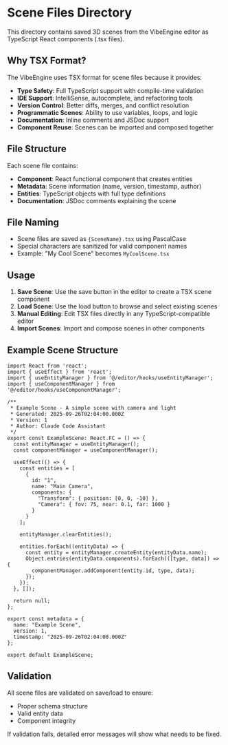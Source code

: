 # Scene Files Directory

This directory contains saved 3D scenes from the VibeEngine editor as TypeScript React components (.tsx files).

## Why TSX Format?

The VibeEngine uses TSX format for scene files because it provides:

- **Type Safety**: Full TypeScript support with compile-time validation
- **IDE Support**: IntelliSense, autocomplete, and refactoring tools
- **Version Control**: Better diffs, merges, and conflict resolution
- **Programmatic Scenes**: Ability to use variables, loops, and logic
- **Documentation**: Inline comments and JSDoc support
- **Component Reuse**: Scenes can be imported and composed together

## File Structure

Each scene file contains:
- **Component**: React functional component that creates entities
- **Metadata**: Scene information (name, version, timestamp, author)
- **Entities**: TypeScript objects with full type definitions
- **Documentation**: JSDoc comments explaining the scene

## File Naming

- Scene files are saved as `{SceneName}.tsx` using PascalCase
- Special characters are sanitized for valid component names
- Example: "My Cool Scene" becomes `MyCoolScene.tsx`

## Usage

1. **Save Scene**: Use the save button in the editor to create a TSX scene component
2. **Load Scene**: Use the load button to browse and select existing scenes
3. **Manual Editing**: Edit TSX files directly in any TypeScript-compatible editor
4. **Import Scenes**: Import and compose scenes in other components

## Example Scene Structure
```tsx
import React from 'react';
import { useEffect } from 'react';
import { useEntityManager } from '@/editor/hooks/useEntityManager';
import { useComponentManager } from '@/editor/hooks/useComponentManager';

/**
 * Example Scene - A simple scene with camera and light
 * Generated: 2025-09-26T02:04:00.000Z
 * Version: 1
 * Author: Claude Code Assistant
 */
export const ExampleScene: React.FC = () => {
  const entityManager = useEntityManager();
  const componentManager = useComponentManager();

  useEffect(() => {
    const entities = [
      {
        id: "1",
        name: "Main Camera",
        components: {
          "Transform": { position: [0, 0, -10] },
          "Camera": { fov: 75, near: 0.1, far: 1000 }
        }
      }
    ];

    entityManager.clearEntities();

    entities.forEach((entityData) => {
      const entity = entityManager.createEntity(entityData.name);
      Object.entries(entityData.components).forEach(([type, data]) => {
        componentManager.addComponent(entity.id, type, data);
      });
    });
  }, []);

  return null;
};

export const metadata = {
  name: "Example Scene",
  version: 1,
  timestamp: "2025-09-26T02:04:00.000Z"
};

export default ExampleScene;
```

## Validation

All scene files are validated on save/load to ensure:
- Proper schema structure
- Valid entity data
- Component integrity

If validation fails, detailed error messages will show what needs to be fixed.